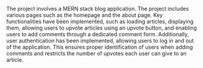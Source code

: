 The project involves a MERN stack blog application. The project includes various pages such as the homepage and the about page. Key functionalities have been implemented, such as loading articles, displaying them, allowing users to upvote articles using an upvote button, and enabling users to add comments through a dedicated comment form. Additionally, user authentication has been implemented, allowing users to log in and out of the application. This ensures proper identification of users when adding comments and restricts the number of upvotes each user can give to an article.
